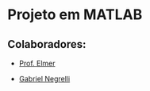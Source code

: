 # Projeto em MATLAB


## Colaboradores:

* [Prof. Elmer](https://github.com/elmerpab)

* [Gabriel Negrelli](https://github.com/gnegrelli)